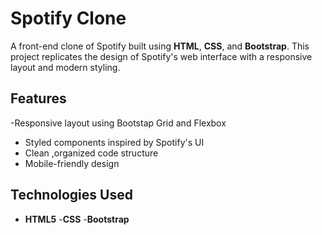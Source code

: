 # Spotify Clone

A front-end clone of Spotify built using **HTML**, **CSS**, and **Bootstrap**.
This project replicates the design of Spotify's web interface with a responsive layout and modern styling.

## Features

-Responsive layout using Bootstap Grid and Flexbox
- Styled components inspired by Spotify's UI
- Clean ,organized code structure
- Mobile-friendly design

## Technologies Used

- **HTML5**
-**CSS**
-**Bootstrap**